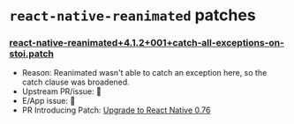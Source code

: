 
# `react-native-reanimated` patches

### [react-native-reanimated+4.1.2+001+catch-all-exceptions-on-stoi.patch](react-native-reanimated+4.1.2+001+catch-all-exceptions-on-stoi.patch)

- Reason: Reanimated wasn't able to catch an exception here, so the catch clause was broadened.
- Upstream PR/issue: 🛑
- E/App issue: 🛑
- PR Introducing Patch: [Upgrade to React Native 0.76](https://github.com/Expensify/App/pull/51475)
